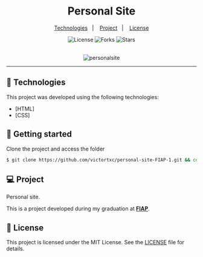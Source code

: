 <div align="center">
     <h1>Personal Site</h1>
</div>

<p align="center">
  <a href="#-technologies">Technologies</a>&nbsp;&nbsp;&nbsp;|&nbsp;&nbsp;&nbsp;
  <a href="#-project">Project</a>&nbsp;&nbsp;&nbsp;|&nbsp;&nbsp;&nbsp;
  <a href="#-license">License</a>
</p>

<p align="center">
  <img  src="https://img.shields.io/static/v1?label=license&message=MIT&color=FFFFFF&labelColor=32B768" alt="License">
  
  <img src="https://img.shields.io/github/forks/victortxc/challenge_3_shopping_cart?label=forks&message=MIT&color=FFFFFF&labelColor=32B768" alt="Forks">

  <img src="https://img.shields.io/github/stars/victortxc/challenge_3_shopping_cart?label=stars&message=MIT&color=FFFFFF&labelColor=32B768" alt="Stars">
</p>

<br>

<div align="center">
  <img alt="personalsite" src="src/assets/images/rocketshoes.png">
</div>

---

## 🧪 Technologies

This project was developed using the following technologies:

-   [HTML]
-   [CSS]

## 🚀 Getting started

Clone the project and access the folder

```bash
$ git clone https://github.com/victortxc/personal-site-FIAP-1.git && cd personal-site-FIAP-1
```
## 💻 Project

Personal site.

This is a project developed during my graduation at **[FIAP](https://www.fiap.com.br/)**.

## 📝 License

This project is licensed under the MIT License. See the [LICENSE](LICENSE.md) file for details.

